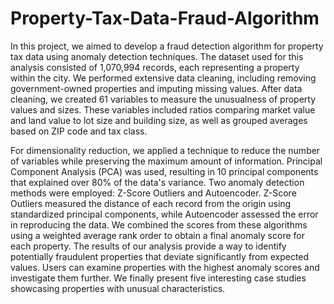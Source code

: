 # Property-Tax-Data-Fraud-Algorithm
In this project, we aimed to develop a fraud detection algorithm for property tax data using anomaly detection techniques. The dataset used for this analysis consisted of 1,070,994 records, each representing a property within the city. We performed extensive data cleaning, including removing government-owned properties and imputing missing values. After data cleaning, we created 61 variables to measure the unusualness of property values and sizes. These variables included ratios comparing market value and land value to lot size and building size, as well as grouped averages based on ZIP code and tax class. 

For dimensionality reduction, we applied a technique to reduce the number of variables while preserving the maximum amount of information. Principal Component Analysis (PCA) was used, resulting in 10 principal components that explained over 80% of the data's variance. Two anomaly detection methods were employed: Z-Score Outliers and Autoencoder. Z-Score Outliers measured the distance of each record from the origin using standardized principal components, while Autoencoder assessed the error in reproducing the data. We combined the scores from these algorithms using a weighted average rank order to obtain a final anomaly score for each property. The results of our analysis provide a way to identify potentially fraudulent properties that deviate significantly from expected values. Users can examine properties with the highest anomaly scores and investigate them further. We finally present five interesting case studies showcasing properties with unusual characteristics.
